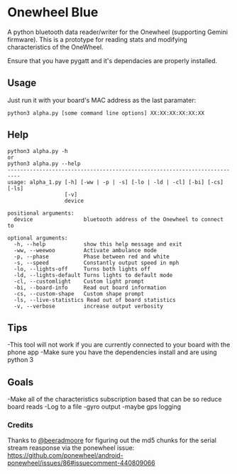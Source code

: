 # Onewheel Blue
A python bluetooth data reader/writer for the Onewheel (supporting Gemini firmware).
This is a prototype for reading stats and modifying characteristics of the OneWheel.

Ensure that you have pygatt and it's dependacies are properly installed.

## Usage

Just run it with your board's MAC address as the last paramater:

```
python3 alpha.py [some command line options] XX:XX:XX:XX:XX:XX
```

## Help
```
python3 alpha.py -h
or
python3 alpha.py --help
--------------------------------------------------------------------------
usage: alpha_1.py [-h] [-ww | -p | -s] [-lo | -ld | -cl] [-bi] [-cs] [-ls]
                  [-v]
                  device

positional arguments:
  device                bluetooth address of the Onewheel to connect to

optional arguments:
  -h, --help            show this help message and exit
  -ww, --weewoo         Activate ambulance mode
  -p, --phase           Phase between red and white
  -s, --speed           Constantly output speed in mph
  -lo, --lights-off     Turns both lights off
  -ld, --lights-default Turns lights to default mode
  -cl, --customlight    Custom light prompt
  -bi, --board-info     Read out board information
  -cs, --custom-shape   Custom shape prompt
  -ls, --live-statistics Read out of board statistics
  -v, --verbose         increase output verbosity

```
## Tips

-This tool will not work if you are currently connected to your board with the phone app
-Make sure you have the dependencies install and are using python 3

## Goals

-Make all of the characteristics subscription based that can be so reduce board reads
-Log to a file
-gyro output
-maybe gps logging

### Credits
Thanks to [@beeradmoore](https://github.com/beeradmoore) for figuring out the md5 chunks for the serial stream reasponse via the ponewheel issue: https://github.com/ponewheel/android-ponewheel/issues/86#issuecomment-440809066
